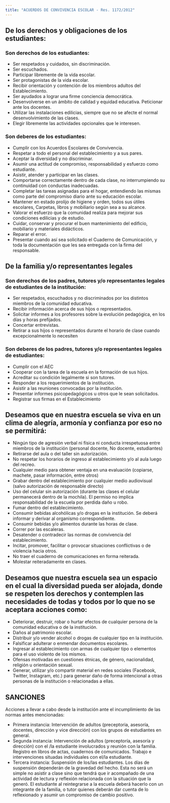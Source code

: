 ```yaml
---
title: "ACUERDOS DE CONVIVENCIA ESCOLAR - Res. 1172/2012"
---
```


## De los derechos y obligaciones de los estudiantes:

### Son derechos de los estudiantes:

- Ser respetados y cuidados, sin discriminación.
- Ser escuchados.
- Participar libremente de la vida escolar.
- Ser protagonistas de la vida escolar.
- Recibir orientación y contención de los miembros adultos del Establecimiento.
- Ser ayudados a lograr una firme conciencia democrática.
- Desenvolverse en un ámbito de calidad y equidad educativa. Peticionar ante los docentes.
- Utilizar las instalaciones edilicias, siempre que no se afecte el normal desenvolvimiento de las clases.
- Elegir libremente las actividades opcionales que le interesen.


### Son deberes de los estudiantes:

- Cumplir con los Acuerdos Escolares de Convivencia.
- Respetar a todo el personal del establecimiento y a sus pares.
- Aceptar la diversidad y no discriminar.
- Asumir una actitud de compromiso, responsabilidad y esfuerzo como estudiante.
- Asistir, atender y participar en las clases.
- Comportarse correctamente dentro de cada clase, no interrumpiendo su continuidad con conductas inadecuadas.
- Completar las tareas asignadas para el hogar, entendiendo las mismas como parte del compromiso diario ante su educación escolar.
- Mantener en estado prolijo de higiene y orden, todos sus útiles escolares, Carpetas,  libros y mobiliario según sea a su alcance.
- Valorar el esfuerzo que la comunidad realiza para mejorar sus condiciones edilicias y de estudio.
- Cuidar, conservar y procurar el buen mantenimiento del edificio, mobiliario y materiales didácticos.
- Reparar el error.
- Presentar cuando así sea solicitado el Cuaderno de Comunicación, y toda la documentación que les sea entregada con la firma del responsable.

## De la familia y/o representantes legales

### Son derechos de los padres, tutores y/o representantes legales de estudiantes de la institución:

- Ser respetados, escuchados y no discriminados por los distintos miembros de la comunidad educativa.
- Recibir información acerca de sus hijos o representados.
- Solicitar informes a los profesores sobre la evolución pedagógica, en los días y horas prefijados.
- Concertar entrevistas.
- Retirar a sus hijos o representados durante el horario de clase cuando excepcionalmente lo necesiten

### Son deberes de los padres, tutores y/o representantes legales de estudiantes:

- Cumplir con el AEC
- Cooperar con la tarea de la escuela en la formación de sus hijos.
- Acreditar su condición legalmente si son tutores.
- Responder a los requerimientos de la institución.
- Asistir a las reuniones convocadas por la institución.
- Presentar informes psicopedagógicos u otros que le sean solicitados.
- Registrar sus firmas en el Establecimiento


## Deseamos que en nuestra escuela se viva en un clima de alegría, armonía y confianza por eso no se permitirá:

- Ningún tipo de agresión verbal ni física ni conducta irrespetuosa entre miembros de la institución (personal docente, No docente, estudiantes)
- Retirarse del aula o del taller sin autorización. 
- No respetar los horarios de ingreso al establecimiento y/o al aula luego del recreo.
- Cualquier medio para obtener ventaja en una evaluación (copiarse, machete, pasar información, entre otros)
- Grabar dentro del establecimiento por cualquier medio audiovisual (salvo autorización de responsable directo)
-	Uso del celular sin autorización (durante las clases el celular permanecerá dentro de la mochila). El permiso no implica responsabilidad de la escuela por perdida daño u robo.
- Fumar dentro del establecimiento. 
- Consumir bebidas alcohólicas y/o drogas en la institución. Se deberá informar y derivar al organismo correspondiente. 
- Consumir bebidas y/o alimentos durante las horas de clase.
- Correr por las escaleras. 
- Desatender o contradecir las normas de convivencia del establecimiento. 
- Incitar, promover, facilitar o provocar situaciones conflictivas o de violencia hacia otros. 
- No traer el cuaderno de comunicaciones en forma reiterada.
- Molestar reiteradamente en clases.

##	Deseamos que nuestra escuela sea un espacio en el cual la diversidad pueda ser alojada, donde se respeten los derechos y contemplen las necesidades de todas y todos por lo que no se aceptara acciones como:

- Deteriorar, destruir, robar o hurtar efectos de cualquier persona de la comunidad educativa o de la institución.
- Daños al patrimonio escolar.
- Distribuir y/o vender alcohol o drogas de cualquier tipo en la institución. 
- Falsificar adulterar o enmendar documentos escolares. 
- Ingresar al establecimiento con armas de cualquier tipo o elementos para el uso violento de los mismos. 
- Ofensas motivadas en cuestiones étnicas, de género, nacionalidad, religión u orientación sexual.
-	Generar, utilizar y/o compartir material en redes sociales (Facebook, Twitter, Instagram, etc.) para generar daño de forma intencional a otras personas de la institución o relacionadas a ellas.

## SANCIONES

Acciones a llevar a cabo desde la institución ante el incumplimiento de las normas antes mencionadas:

- Primera instancia: Intervención de adultos (preceptoria, asesoría, docentes, dirección y vice dirección) con los grupos de estudiantes en general.
- Segunda instancia: Intervención de adultos (preceptoría, asesoría y dirección) con el /la estudiante involucrados y reunión con la familia. Registro en libros de actas, cuadernos de comunicados. Trabajo e intervenciones situadas individuales con el/la estudiante.
- Tercera instancia: Suspensión de los/las estudiantes. Los días de suspensión dependerán de la gravedad del hecho. Esta no será un simple no asistir a clase sino que tendrá que ir acompañado de una actividad de lectura y reflexión relacionada con la situación que la generó. El estudiante al reintegrarse a la escuela deberá hacerlo con un integrante de la familia, o tutor quienes deberán dar cuenta de lo reflexionado y asumir un compromiso de cambio positivo.

